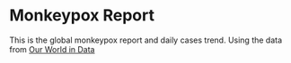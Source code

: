 # Monkeypox Report
This is the global monkeypox report and daily cases trend. Using the data from <a href="https://ourworldindata.org/explorers/monkeypox?tab=map&facet=none&Metric=Confirmed+%26+suspected+cases&Frequency=Cumulative&Shown+by=Date+of+confirmation&country=~OWID_WRL">Our World in Data</a>
